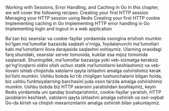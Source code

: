 Working with Sessions, Error
    Handling, and Caching in Go
    In this chapter, we will cover the following recipes:
    Creating your first HTTP session
    Managing your HTTP session using Redis
    Creating your first HTTP cookie
    Implementing caching in Go
    Implementing HTTP error handling in Go
    Implementing login and logout in a web application

Ba'zan biz seanslar va cookie-fayllar yordamida osongina erishish mumkin bo'lgan ma'lumotlar bazasida saqlash o'rniga, foydalanuvchi ma'lumotlari kabi ma'lumotlarni ilova darajasida saqlashni xohlaymiz. Ularning orasidagi farq shundaki, seanslar server tomonida, kukilar esa mijoz tomonida saqlanadi. Shuningdek, maʼlumotlar bazasiga yoki veb-xizmatga keraksiz qoʻngʻiroqlarni oldini olish uchun statik maʼlumotlarni keshlashimiz va veb-ilovani ishlab chiqishda xatolarni qayta ishlashni amalga oshirishimiz kerak boʻlishi mumkin. Ushbu bobda ko'rib chiqilgan tushunchalarni bilgan holda, biz ushbu funktsiyalarning barchasini juda oson tarzda amalga oshirishimiz mumkin. Ushbu bobda biz HTTP seansini yaratishdan boshlaymiz, keyin Redis yordamida uni qanday boshqarishimiz, cookie-fayllar yaratish, HTTP javoblarini keshlash, xatolarni qayta ishlashni amalga oshirish va oxir-oqibat Go-da kirish va chiqish mexanizmlarini amalga oshirish bilan yakunlaymiz.